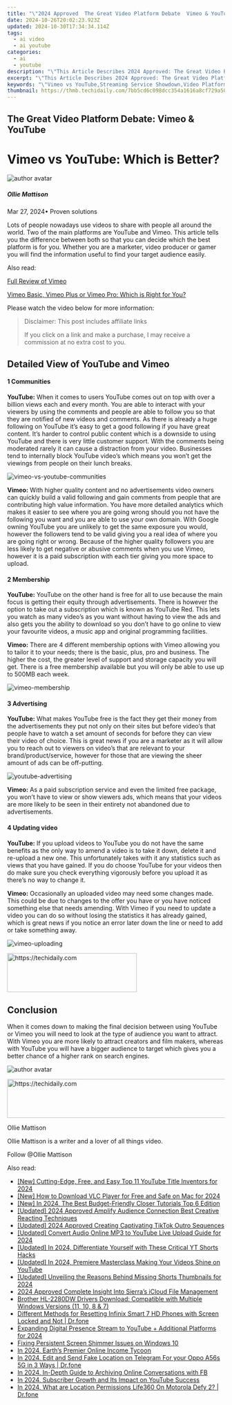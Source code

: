 ```yaml
---
title: "\"2024 Approved  The Great Video Platform Debate  Vimeo & YouTube\""
date: 2024-10-26T20:02:23.923Z
updated: 2024-10-30T17:34:34.114Z
tags:
  - ai video
  - ai youtube
categories:
  - ai
  - youtube
description: "\"This Article Describes 2024 Approved: The Great Video Platform Debate: Vimeo & YouTube\""
excerpt: "\"This Article Describes 2024 Approved: The Great Video Platform Debate: Vimeo & YouTube\""
keywords: "\"Vimeo vs YouTube,Streaming Service Showdown,Video Platform Battle,Content Creation Choices,Online Video Wars,Pros & Cons: Vimeo/YouTube,Top Video Sites Ranking\""
thumbnail: https://thmb.techidaily.com/7bb5cd6c098dcc354a1616a8cf729a503ba552ba0d30358349d319e43f0bdaa3.jpg
---
```


## The Great Video Platform Debate: Vimeo & YouTube

# Vimeo vs YouTube: Which is Better?

![author avatar](https://images.wondershare.com/filmora/article-images/ollie-mattison.jpg)

##### Ollie Mattison

 Mar 27, 2024• Proven solutions

Lots of people nowadays use videos to share with people all around the world. Two of the main platforms are YouTube and Vimeo. This article tells you the difference between both so that you can decide which the best platform is for you. Whether you are a marketer, video producer or gamer you will find the information useful to find your target audience easily.

Also read:

[Full Review of Vimeo](https://tools.techidaily.com/wondershare/filmora/download/)

[Vimeo Basic, Vimeo Plus or Vimeo Pro: Which is Right for You?](https://tools.techidaily.com/wondershare/filmora/download/)

Please watch the video below for more information:

>  Disclaimer: This post includes affiliate links
>
>  If you click on a link and make a purchase, I may receive a commission at no extra cost to you.
>

## Detailed View of YouTube and Vimeo

#### 1  Communities

**YouTube:** When it comes to users YouTube comes out on top with over a billion views each and every month. You are able to interact with your viewers by using the comments and people are able to follow you so that they are notified of new videos and comments. As there is already a huge following on YouTube it’s easy to get a good following if you have great content. It’s harder to control public content which is a downside to using YouTube and there is very little customer support. With the comments being moderated rarely it can cause a distraction from your video. Businesses tend to internally block YouTube video’s which means you won’t get the viewings from people on their lunch breaks.

![vimeo-vs-youtube-communities](https://images.wondershare.com/filmora/article-images/vimeo-vs-youtube-communities.jpg)

**Vimeo:** With higher quality content and no advertisements video owners can quickly build a valid following and gain comments from people that are contributing high value information. You have more detailed analytics which makes it easier to see where you are going wrong should you not have the following you want and you are able to use your own domain. With Google owning YouTube you are unlikely to get the same exposure you would, however the followers tend to be valid giving you a real idea of where you are going right or wrong. Because of the higher quality followers you are less likely to get negative or abusive comments when you use Vimeo, however it is a paid subscription with each tier giving you more space to upload.

#### 2  Membership

**YouTube:** YouTube on the other hand is free for all to use because the main focus is getting their equity through advertisements. There is however the option to take out a subscription which is known as YouTube Red. This lets you watch as many video’s as you want without having to view the ads and also gets you the ability to download so you don’t have to go online to view your favourite videos, a music app and original programming facilities.

**Vimeo:** There are 4 different membership options with Vimeo allowing you to tailor it to your needs; there is the basic, plus, pro and business. The higher the cost, the greater level of support and storage capacity you will get. There is a free membership available but you will only be able to use up to 500MB each week.

![vimeo-membership](https://images.wondershare.com/filmora/article-images/vimeo-membership.jpg)

#### 3  Advertising

**YouTube:** What makes YouTube free is the fact they get their money from the advertisements they put not only on their sites but before video’s that people have to watch a set amount of seconds for before they can view their video of choice. This is great news if you are a marketer as it will allow you to reach out to viewers on video’s that are relevant to your brand/product/service, however for those that are viewing the sheer amount of ads can be off-putting.

![youtube-advertising](https://images.wondershare.com/filmora/article-images/youtube-advertising.jpg)

**Vimeo:** As a paid subscription service and even the limited free package, you won’t have to view or show viewers ads, which means that your videos are more likely to be seen in their entirety not abandoned due to advertisements.

#### 4  Updating video

**YouTube:** If you upload videos to YouTube you do not have the same benefits as the only way to amend a video is to take it down, delete it and re-upload a new one. This unfortunately takes with it any statistics such as views that you have gained. If you do choose YouTube for your videos then do make sure you check everything vigorously before you upload it as there’s no way to change it.

**Vimeo:** Occasionally an uploaded video may need some changes made. This could be due to changes to the offer you have or you have noticed something else that needs amending. With Vimeo if you need to update a video you can do so without losing the statistics it has already gained, which is great news if you notice an error later down the line or need to add or take something away.

![vimeo-uploading](https://images.wondershare.com/filmora/article-images/vimeo-uploading.jpg)

<!-- affiliate ads begin -->
<a href="https://aligracehair.sjv.io/c/5597632/2006955/19272" target="_top" id="2006955">
  <img src="//a.impactradius-go.com/display-ad/19272-2006955" border="0" alt="https://techidaily.com" width="300" height="90"/>
</a>
<img height="0" width="0" src="https://aligracehair.sjv.io/i/5597632/2006955/19272" style="position:absolute;visibility:hidden;" border="0" />
<!-- affiliate ads end -->

## Conclusion

When it comes down to making the final decision between using YouTube or Vimeo you will need to look at the type of audience you want to attract. With Vimeo you are more likely to attract creators and film makers, whereas with YouTube you will have a bigger audience to target which gives you a better chance of a higher rank on search engines.

![author avatar](https://images.wondershare.com/filmora/article-images/ollie-mattison.jpg)

<!-- affiliate ads begin -->
<a href="https://appsumo.8odi.net/c/5597632/2144297/7443" target="_top" id="2144297">
  <img src="//a.impactradius-go.com/display-ad/7443-2144297" border="0" alt="https://techidaily.com" width="600" height="90"/>
</a>
<img height="0" width="0" src="https://appsumo.8odi.net/i/5597632/2144297/7443" style="position:absolute;visibility:hidden;" border="0" />
<!-- affiliate ads end -->

Ollie Mattison

Ollie Mattison is a writer and a lover of all things video.

Follow @Ollie Mattison

<ins class="adsbygoogle"
     style="display:block"
     data-ad-format="autorelaxed"
     data-ad-client="ca-pub-7571918770474297"
     data-ad-slot="1223367746"></ins>

<ins class="adsbygoogle"
     style="display:block"
     data-ad-client="ca-pub-7571918770474297"
     data-ad-slot="8358498916"
     data-ad-format="auto"
     data-full-width-responsive="true"></ins>

<span class="atpl-alsoreadstyle">Also read:</span>
<div><ul>
<li><a href="https://youtube-webster.techidaily.com/utting-edge-free-and-easy-top-11-youtube-title-inventors-for-2024/"><u>[New] Cutting-Edge, Free, and Easy Top 11 YouTube Title Inventors for 2024</u></a></li>
<li><a href="https://fox-info.techidaily.com/new-how-to-download-vlc-player-for-free-and-safe-on-mac-for-2024/"><u>[New] How to Download VLC Player for Free and Safe on Mac for 2024</u></a></li>
<li><a href="https://youtube-webster.techidaily.com/n-2024-the-best-budget-friendly-closer-tutorials-top-6-edition/"><u>[New] In 2024, The Best Budget-Friendly Closer Tutorials Top 6 Edition</u></a></li>
<li><a href="https://youtube-webster.techidaily.com/ed-2024-approved-amplify-audience-connection-best-creative-reacting-techniques/"><u>[Updated] 2024 Approved Amplify Audience Connection Best Creative Reacting Techniques</u></a></li>
<li><a href="https://tiktok-videos.techidaily.com/updated-2024-approved-creating-captivating-tiktok-outro-sequences/"><u>[Updated] 2024 Approved Creating Captivating TikTok Outro Sequences</u></a></li>
<li><a href="https://youtube-webster.techidaily.com/ed-convert-audio-online-mp3-to-youtube-live-upload-guide-for-2024/"><u>[Updated] Convert Audio Online MP3 to YouTube Live Upload Guide for 2024</u></a></li>
<li><a href="https://youtube-webster.techidaily.com/ed-in-2024-differentiate-yourself-with-these-critical-yt-shorts-hacks/"><u>[Updated] In 2024, Differentiate Yourself with These Critical YT Shorts Hacks</u></a></li>
<li><a href="https://youtube-webster.techidaily.com/ed-in-2024-premiere-masterclass-making-your-videos-shine-on-youtube/"><u>[Updated] In 2024, Premiere Masterclass Making Your Videos Shine on YouTube</u></a></li>
<li><a href="https://youtube-webster.techidaily.com/ed-unveiling-the-reasons-behind-missing-shorts-thumbnails-for-2024/"><u>[Updated] Unveiling the Reasons Behind Missing Shorts Thumbnails for 2024</u></a></li>
<li><a href="https://article-posts.techidaily.com/2024-approved-complete-insight-into-sierras-icloud-file-management/"><u>2024 Approved Complete Insight Into Sierra’s iCloud File Management</u></a></li>
<li><a href="https://win-amazing.techidaily.com/brother-hl-2280dw-drivers-download-compatible-with-multiple-windows-versions-11-10-8-and-7/"><u>Brother HL-2280DW Drivers Download: Compatible with Multiple Windows Versions (11, 10, 8 & 7)</u></a></li>
<li><a href="https://techidaily.com/different-methods-for-resetting-infinix-smart-7-hd-phones-with-screen-locked-and-not-drfone-by-drfone-reset-android-reset-android/"><u>Different Methods for Resetting Infinix Smart 7 HD Phones with Screen Locked and Not | Dr.fone</u></a></li>
<li><a href="https://youtube-webster.techidaily.com/ding-digital-presence-stream-to-youtube-plus-additional-platforms-for-2024/"><u>Expanding Digital Presence Stream to YouTube + Additional Platforms for 2024</u></a></li>
<li><a href="https://common-error.techidaily.com/fixing-persistent-screen-shimmer-issues-on-windows-10/"><u>Fixing Persistent Screen Shimmer Issues on Windows 10</u></a></li>
<li><a href="https://youtube-webster.techidaily.com/24-earths-premier-online-income-tycoon/"><u>In 2024, Earth’s Premier Online Income Tycoon</u></a></li>
<li><a href="https://location-social.techidaily.com/in-2024-edit-and-send-fake-location-on-telegram-for-your-oppo-a56s-5g-in-3-ways-drfone-by-drfone-virtual-android/"><u>In 2024, Edit and Send Fake Location on Telegram For your Oppo A56s 5G in 3 Ways | Dr.fone</u></a></li>
<li><a href="https://screen-video-capture.techidaily.com/in-2024-in-depth-guide-to-archiving-online-conversations-with-fb/"><u>In 2024, In-Depth Guide to Archiving Online Conversations with FB</u></a></li>
<li><a href="https://youtube-lab.techidaily.com/24-subscriber-growth-and-its-impact-on-youtube-success/"><u>In 2024, Subscriber Growth and Its Impact on YouTube Success</u></a></li>
<li><a href="https://phone-solutions.techidaily.com/in-2024-what-are-location-permissions-life360-on-motorola-defy-2-drfone-by-drfone-virtual-android/"><u>In 2024, What are Location Permissions Life360 On Motorola Defy 2? | Dr.fone</u></a></li>
</ul></div>


